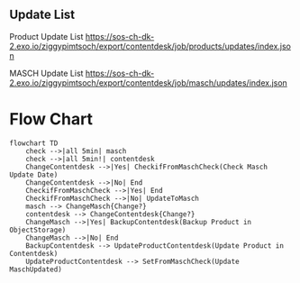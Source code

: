 


## Update List

Product Update List
https://sos-ch-dk-2.exo.io/ziggypimtsoch/export/contentdesk/job/products/updates/index.json

MASCH Update List
https://sos-ch-dk-2.exo.io/ziggypimtsoch/export/contentdesk/job/masch/updates/index.json


# Flow Chart

```mermaid
flowchart TD
    check -->|all 5min| masch
    check -->|all 5min!| contentdesk
    ChangeContentdesk -->|Yes| CheckifFromMaschCheck(Check Masch Update Date)
    ChangeContentdesk -->|No| End
    CheckifFromMaschCheck -->|Yes| End
    CheckifFromMaschCheck -->|No| UpdateToMasch
    masch --> ChangeMasch{Change?}
    contentdesk --> ChangeContentdesk{Change?}
    ChangeMasch -->|Yes| BackupContentdesk(Backup Product in ObjectStorage)
    ChangeMasch -->|No| End
    BackupContentdesk --> UpdateProductContentdesk(Update Product in Contentdesk)
    UpdateProductContentdesk --> SetFromMaschCheck(Update MaschUpdated)
```